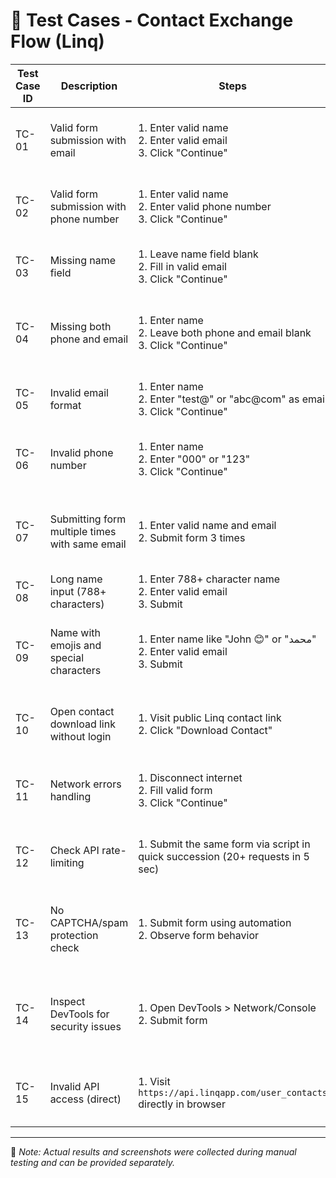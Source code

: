 # 📄 Test Cases - Contact Exchange Flow (Linq)

| Test Case ID | Description                                      | Steps                                                                                     | Expected Result                                                                 |
|--------------|--------------------------------------------------|-------------------------------------------------------------------------------------------|----------------------------------------------------------------------------------|
| TC-01        | Valid form submission with email                 | 1. Enter valid name <br> 2. Enter valid email <br> 3. Click "Continue"                    | Contact is saved and confirmation message is shown                              |
| TC-02        | Valid form submission with phone number          | 1. Enter valid name <br> 2. Enter valid phone number <br> 3. Click "Continue"             | Contact is saved and confirmation message is shown                              |
| TC-03        | Missing name field                               | 1. Leave name field blank <br> 2. Fill in valid email <br> 3. Click "Continue"            | Error message: "Name is required"                                               |
| TC-04        | Missing both phone and email                     | 1. Enter name <br> 2. Leave both phone and email blank <br> 3. Click "Continue"           | Error message: "Either phone or email is required"                              |
| TC-05        | Invalid email format                             | 1. Enter name <br> 2. Enter "test@" or "abc@com" as email <br> 3. Click "Continue"        | Error message: "Please enter a valid email"                                     |
| TC-06        | Invalid phone number                             | 1. Enter name <br> 2. Enter "000" or "123" <br> 3. Click "Continue"                       | Error message: "Enter a valid phone number"                                     |
| TC-07        | Submitting form multiple times with same email   | 1. Enter valid name and email <br> 2. Submit form 3 times                                | Contact is saved repeatedly; no deduplication message                           |
| TC-08        | Long name input (788+ characters)                | 1. Enter 788+ character name <br> 2. Enter valid email <br> 3. Submit                     | Form is submitted without error                                                 |
| TC-09        | Name with emojis and special characters          | 1. Enter name like "John 😊" or "محمد" <br> 2. Enter valid email <br> 3. Submit            | Form accepts name without any validation error                                  |
| TC-10        | Open contact download link without login         | 1. Visit public Linq contact link <br> 2. Click "Download Contact"                       | Contact info (.vcf file) is downloaded without verification                     |
| TC-11        | Network errors handling                          | 1. Disconnect internet <br> 2. Fill valid form <br> 3. Click "Continue"                   | Form shows appropriate network error message                                    |
| TC-12        | Check API rate-limiting                          | 1. Submit the same form via script in quick succession (20+ requests in 5 sec)           | No rate-limiting enforced; all requests accepted                                |
| TC-13        | No CAPTCHA/spam protection check                 | 1. Submit form using automation <br> 2. Observe form behavior                             | No CAPTCHA shown; submission still successful                                   |
| TC-14        | Inspect DevTools for security issues             | 1. Open DevTools > Network/Console <br> 2. Submit form                                    | Exposed endpoints, missing protections, deprecated warnings observed            |
| TC-15        | Invalid API access (direct)                      | 1. Visit `https://api.linqapp.com/user_contacts` directly in browser                     | Error shown: "Page you are looking for doesn’t exist"                           |

---

📌 _Note: Actual results and screenshots were collected during manual testing and can be provided separately._
